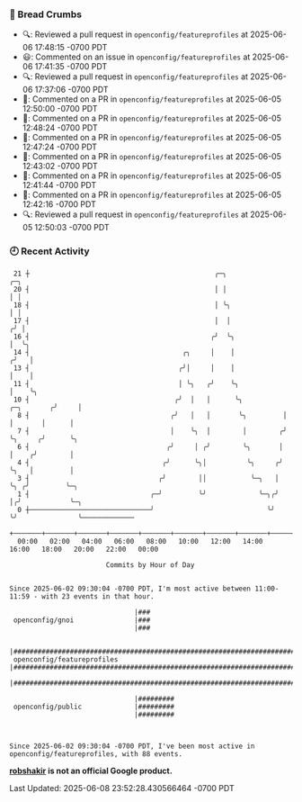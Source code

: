 ### 🍞 Bread Crumbs

 * 🔍: Reviewed a pull request in  `openconfig/featureprofiles` at 2025-06-06 17:48:15 -0700 PDT
 * 😃: Commented on an issue in `openconfig/featureprofiles` at 2025-06-06 17:41:35 -0700 PDT
 * 🔍: Reviewed a pull request in  `openconfig/featureprofiles` at 2025-06-06 17:37:06 -0700 PDT
 * 💬: Commented on a PR in  `openconfig/featureprofiles` at 2025-06-05 12:50:00 -0700 PDT
 * 💬: Commented on a PR in  `openconfig/featureprofiles` at 2025-06-05 12:48:24 -0700 PDT
 * 💬: Commented on a PR in  `openconfig/featureprofiles` at 2025-06-05 12:47:24 -0700 PDT
 * 💬: Commented on a PR in  `openconfig/featureprofiles` at 2025-06-05 12:43:02 -0700 PDT
 * 💬: Commented on a PR in  `openconfig/featureprofiles` at 2025-06-05 12:41:44 -0700 PDT
 * 💬: Commented on a PR in  `openconfig/featureprofiles` at 2025-06-05 12:42:16 -0700 PDT
 * 🔍: Reviewed a pull request in  `openconfig/featureprofiles` at 2025-06-05 12:50:03 -0700 PDT

### 🕘 Recent Activity
```
 21 ┼                                              ╭─╮                           ╭─╮
 20 ┤                                              │ │                           │ │
 18 ┤                                              │ ╰╮                          │ │
 17 ┤                                              │  │                         ╭╯ │
 16 ┤                                             ╭╯  ╰╮                        │  ╰╮
 14 ┤                                      ╭╮     │    │                       ╭╯   │
 13 ┤                                     ╭╯│     │    │                       │    │
 11 ┤                                     │ ╰╮   ╭╯    ╰╮                      │    ╰╮
 10 ┤                                    ╭╯  │   │      ╰╮          ╭─╮       ╭╯     │
  8 ┤                                   ╭╯   │   │       ╰╮         │ │       │      │
  7 ┤                                   │    ╰╮  │        │        ╭╯ ╰╮     ╭╯      ╰╮
  6 ┤                                  ╭╯     │ ╭╯        ╰╮       │   │    ╭╯        │
  4 ┤                                 ╭╯      ╰╮│          ╰╮     ╭╯   ╰╮   │         │
  3 ┤                                ╭╯        ││           ╰─╮   │     ╰╮ ╭╯         ╰─╮
  1 ┤                              ╭─╯         ╰╯             ╰─╮╭╯      │╭╯            ╰─╮
  0 ┼──────────────────────────────╯                            ╰╯       ╰╯               ╰─────────────
    +───────+───────+───────+───────+───────+───────+───────+───────+───────+───────+───────+───────+────
  00:00   02:00   04:00   06:00   08:00   10:00   12:00   14:00   16:00   18:00   20:00   22:00   00:00   

						Commits by Hour of Day


Since 2025-06-02 09:30:04 -0700 PDT, I'm most active between 11:00-11:59 - with 23 events in that hour.

```



```
                               |###
 openconfig/gnoi               |###
                               |###

                               |########################################################################################
 openconfig/featureprofiles    |########################################################################################
                               |########################################################################################

                               |#########
 openconfig/public             |#########
                               |#########



Since 2025-06-02 09:30:04 -0700 PDT, I've been most active in openconfig/featureprofiles, with 88 events.

```
**[robshakir](mailto:robjs@google.com) is not an official Google product.**  


Last Updated: 2025-06-08 23:52:28.430566464 -0700 PDT
